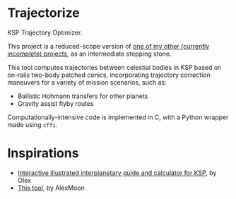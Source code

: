# Trajectorize
KSP Trajectory Optimizer.

This project is a reduced-scope version of [one of my other (currently incomplete) projects](https://github.com/itchono/gravity-assist-flyby-optimizer), as an intermediate stepping stone.

This tool computes trajectories between celestial bodies in KSP based on on-rails two-body patched conics, incorporating trajectory correction maneuvers for a variety of mission scenarios, such as:
* Ballistic Hohmann transfers for other planets
* Gravity assist flyby routes

Computationally-intensive code is implemented in C, with a Python wrapper made using `cffi`. 

# Inspirations
* [Interactive illustrated interplanetary guide and calculator for KSP](https://ksp.olex.biz/), by Olex
* [This tool](https://alexmoon.github.io/ksp/), by AlexMoon
